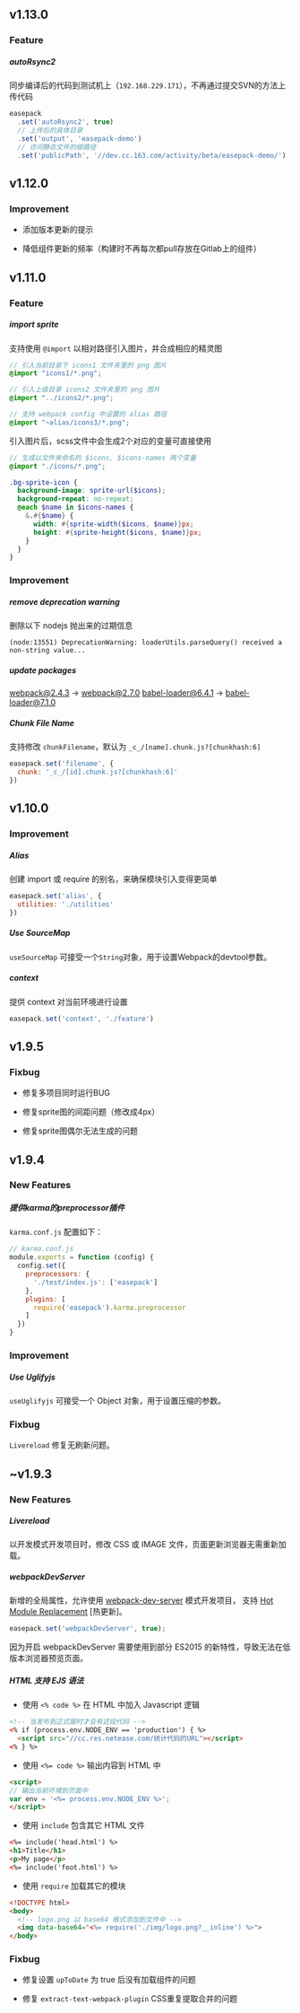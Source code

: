 ## v1.13.0

### Feature

##### autoRsync2

同步编译后的代码到测试机上（`192.168.229.171`），不再通过提交SVN的方法上传代码

```js
easepack
  .set('autoRsync2', true)
  // 上传后的具体目录
  .set('output', 'easepack-demo')
  // 访问静态文件的根路径
  .set('publicPath', '//dev.cc.163.com/activity/beta/easepack-demo/')
```

## v1.12.0

### Improvement

* 添加版本更新的提示

* 降低组件更新的频率（构建时不再每次都pull存放在Gitlab上的组件）

## v1.11.0

### Feature

##### import sprite

支持使用 `@import` 以相对路径引入图片，并合成相应的精灵图

```scss
// 引入当前目录下 icons1 文件夹里的 png 图片
@import "icons1/*.png";

// 引入上级目录 icons2 文件夹里的 png 图片
@import "../icons2/*.png";

// 支持 webpack config 中设置的 alias 路径
@import "~alias/icons3/*.png";
```

引入图片后，scss文件中会生成2个对应的变量可直接使用

```scss
// 生成以文件夹命名的 $icons, $icons-names 两个变量
@import "./icons/*.png";

.bg-sprite-icon {
  background-image: sprite-url($icons);
  background-repeat: no-repeat;
  @each $name in $icons-names {
    &.#{$name} {
      width: #{sprite-width($icons, $name)}px;
      height: #{sprite-height($icons, $name)}px;
    }
  }
}
```

### Improvement

##### remove deprecation warning

删除以下 nodejs 抛出来的过期信息

```
(node:13551) DeprecationWarning: loaderUtils.parseQuery() received a non-string value...
```

##### update packages

webpack@2.4.3 -> webpack@2.7.0
babel-loader@6.4.1 -> babel-loader@7.1.0

##### Chunk File Name

支持修改 `chunkFilename`，默认为 `_c_/[name].chunk.js?[chunkhash:6]`

```js
easepack.set('filename', {
  chunk: '_c_/[id].chunk.js?[chunkhash:6]'
})
```

## v1.10.0

### Improvement

##### Alias

创建 import 或 require 的别名，来确保模块引入变得更简单

```js
easepack.set('alias', {
  utilities: './utilities'
})
```

##### Use SourceMap

`useSourceMap` 可接受一个`String`对象，用于设置Webpack的devtool参数。

##### context

提供 context 对当前环境进行设置

```js
easepack.set('context', './feature')
```

## v1.9.5

### Fixbug

* 修复多项目同时运行BUG

* 修复sprite图的间距问题（修改成4px）

* 修复sprite图偶尔无法生成的问题

## v1.9.4

### New Features

##### 提供karma的preprocessor插件

`karma.conf.js` 配置如下：

```js
// karma.conf.js
module.exports = function (config) {
  config.set({
    preprocessors: {
      './test/index.js': ['easepack']
    },
    plugins: [
      require('easepack').karma.preprocessor
    ]
  })
}
```

### Improvement

##### Use Uglifyjs

`useUglifyjs` 可接受一个 Object 对象，用于设置压缩的参数。

### Fixbug

`Livereload` 修复无刷新问题。

## ~v1.9.3

### New Features

##### Livereload

以开发模式开发项目时，修改 CSS 或 IMAGE 文件，页面更新浏览器无需重新加载。

##### webpackDevServer

新增的全局属性，允许使用 [webpack-dev-server](https://webpack.js.org/configuration/dev-server/) 模式开发项目，
支持 [Hot Module Replacement](https://webpack.js.org/concepts/hot-module-replacement/) [热更新]。

```js
easepack.set('webpackDevServer', true);
```

<p class="tip">
  因为开启 webpackDevServer 需要使用到部分 ES2015 的新特性，导致无法在低版本浏览器预览页面。
</p>

##### HTML 支持 EJS 语法

* 使用 `<% code %>` 在 HTML 中加入 Javascript 逻辑

```html
<!-- 当发布到正式服时才会有这段代码 -->
<% if (process.env.NODE_ENV == 'production') { %>
  <script src="//cc.res.netease.com/统计代码的URL"></script>
<% } %>
```

* 使用 `<%= code %>` 输出内容到 HTML 中

```html
<script>
// 输出当前环境到页面中
var env = '<%= process.env.NODE_ENV %>';
</script>
```

* 使用 `include` 包含其它 HTML 文件

```html
<%= include('head.html') %>
<h1>Title</h1>
<p>My page</p>
<%= include('foot.html') %>
```

* 使用 `require` 加载其它的模块

```html
<!DOCTYPE html>
<body>
  <!-- logo.png 以 base64 格式添加到文件中 -->
  <img data-base64="<%= require('./img/logo.png?__inline') %>">
</body>
```

### Fixbug

* 修复设置 `upToDate` 为 true 后没有加载组件的问题

* 修复 `extract-text-webpack-plugin` CSS重复提取合并的问题